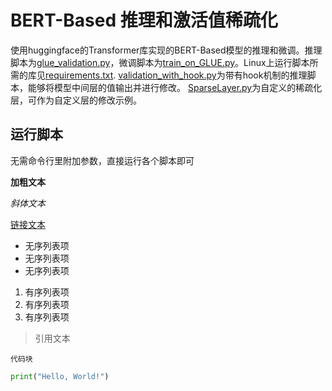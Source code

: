 # BERT-Based 推理和激活值稀疏化

使用huggingface的Transformer库实现的BERT-Based模型的推理和微调。推理脚本为[glue_validation.py](https://github.com/mengyl123/BERT_Prune/blob/main/glue_validation.py)，微调脚本为[train_on_GLUE.py](https://github.com/mengyl123/BERT_Prune/blob/main/train_on_GLUE.py)。Linux上运行脚本所需的库见[requirements.txt](https://github.com/mengyl123/BERT_Prune/blob/main/requirements.txt).
[validation_with_hook.py](https://github.com/mengyl123/BERT_Prune/blob/main/validation_with_hook.py)为带有hook机制的推理脚本，能够将模型中间层的值输出并进行修改。
[SparseLayer.py](https://github.com/mengyl123/BERT_Prune/blob/main/SparseLayer.py)为自定义的稀疏化层，可作为自定义层的修改示例。

## 运行脚本
无需命令行里附加参数，直接运行各个脚本即可

**加粗文本**

*斜体文本*

[链接文本](链接URL)

- 无序列表项
- 无序列表项
- 无序列表项

1. 有序列表项
2. 有序列表项
3. 有序列表项

> 引用文本

`代码块`

```python
print("Hello, World!")
